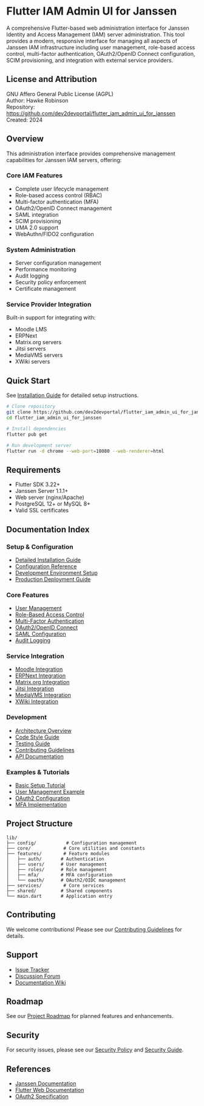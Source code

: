 # Flutter IAM Admin UI for Janssen

A comprehensive Flutter-based web administration interface for Janssen Identity and Access Management (IAM) server administration. This tool provides a modern, responsive interface for managing all aspects of Janssen IAM infrastructure including user management, role-based access control, multi-factor authentication, OAuth2/OpenID Connect configuration, SCIM provisioning, and integration with external service providers.

## License and Attribution
GNU Affero General Public License (AGPL)  
Author: Hawke Robinson  
Repository: https://github.com/dev2devportal/flutter_iam_admin_ui_for_janssen  
Created: 2024

## Overview
This administration interface provides comprehensive management capabilities for Janssen IAM servers, offering:

### Core IAM Features
- Complete user lifecycle management
- Role-based access control (RBAC)
- Multi-factor authentication (MFA)
- OAuth2/OpenID Connect management
- SAML integration
- SCIM provisioning
- UMA 2.0 support
- WebAuthn/FIDO2 configuration

### System Administration
- Server configuration management
- Performance monitoring
- Audit logging
- Security policy enforcement
- Certificate management

### Service Provider Integration
Built-in support for integrating with:
- Moodle LMS
- ERPNext
- Matrix.org servers
- Jitsi servers
- MediaVMS servers
- XWiki servers

## Quick Start
See [Installation Guide](docs/installation.md) for detailed setup instructions.

```bash
# Clone repository
git clone https://github.com/dev2devportal/flutter_iam_admin_ui_for_janssen.git
cd flutter_iam_admin_ui_for_janssen

# Install dependencies
flutter pub get

# Run development server
flutter run -d chrome --web-port=18080 --web-renderer=html
```

## Requirements
- Flutter SDK 3.22+
- Janssen Server 1.1.1+
- Web server (nginx/Apache)
- PostgreSQL 12+ or MySQL 8+
- Valid SSL certificates

## Documentation Index

### Setup & Configuration
- [Detailed Installation Guide](docs/installation.md)
- [Configuration Reference](docs/configuration.md)
- [Development Environment Setup](docs/development.md)
- [Production Deployment Guide](docs/deployment.md)

### Core Features
- [User Management](docs/features/user-management.md)
- [Role-Based Access Control](docs/features/rbac.md)
- [Multi-Factor Authentication](docs/features/mfa.md)
- [OAuth2/OpenID Connect](docs/features/oauth2-oidc.md)
- [SAML Configuration](docs/features/saml.md)
- [Audit Logging](docs/features/audit.md)

### Service Integration
- [Moodle Integration](docs/integrations/moodle.md)
- [ERPNext Integration](docs/integrations/erpnext.md)
- [Matrix.org Integration](docs/integrations/matrix.md)
- [Jitsi Integration](docs/integrations/jitsi.md)
- [MediaVMS Integration](docs/integrations/mediavms.md)
- [XWiki Integration](docs/integrations/xwiki.md)

### Development
- [Architecture Overview](docs/architecture.md)
- [Code Style Guide](docs/code-style.md)
- [Testing Guide](docs/testing.md)
- [Contributing Guidelines](docs/contributing.md)
- [API Documentation](docs/api.md)

### Examples & Tutorials
- [Basic Setup Tutorial](docs/tutorials/basic-setup.md)
- [User Management Example](docs/tutorials/user-management.md)
- [OAuth2 Configuration](docs/tutorials/oauth2-setup.md)
- [MFA Implementation](docs/tutorials/mfa-setup.md)

## Project Structure
```
lib/
├── config/           # Configuration management
├── core/            # Core utilities and constants
├── features/        # Feature modules
│   ├── auth/       # Authentication
│   ├── users/      # User management
│   ├── roles/      # Role management
│   ├── mfa/        # MFA configuration
│   └── oauth/      # OAuth2/OIDC management
├── services/        # Core services
├── shared/         # Shared components
└── main.dart       # Application entry
```

## Contributing
We welcome contributions! Please see our [Contributing Guidelines](docs/contributing.md) for details.

## Support
- [Issue Tracker](https://github.com/dev2devportal/flutter_iam_admin_ui_for_janssen/issues)
- [Discussion Forum](https://github.com/dev2devportal/flutter_iam_admin_ui_for_janssen/discussions)
- [Documentation Wiki](https://github.com/dev2devportal/flutter_iam_admin_ui_for_janssen/wiki)

## Roadmap
See our [Project Roadmap](docs/roadmap.md) for planned features and enhancements.

## Security
For security issues, please see our [Security Policy](SECURITY.md) and [Security Guide](docs/security.md).

## References
- [Janssen Documentation](https://docs.jans.io/)
- [Flutter Web Documentation](https://flutter.dev/web)
- [OAuth2 Specification](https://oauth.net/2/)

